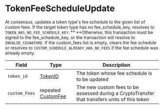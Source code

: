 # TokenFeeScheduleUpdate

At consensus, updates a token type's fee schedule to the given list of custom fees. If the target token type has no fee\_schedule\_key, resolves to `TOKEN_HAS_NO_FEE_SCHEDULE_KEY.`** **Otherwise, this transaction must be signed to the fee\_schedule\_key, or the transaction will resolve to `INVALID_SIGNATURE`. If the custom\_fees list is empty, clears the fee schedule or resolves to `CUSTOM_SCHEDULE_ALREADY_HAS_NO_FEES` if the fee schedule was already empty.

| Field         | Type                                          | Description                                                                                   |
| ------------- | --------------------------------------------- | --------------------------------------------------------------------------------------------- |
| `token_id`    | [TokenID](../basic-types/tokenid.md)          | The token whose fee schedule is to be updated                                                 |
| `custom_Fees` | repeated [CustomFee](customfees/customfee.md) | The new custom fees to be assessed during a CryptoTransfer that transfers units of this token |

